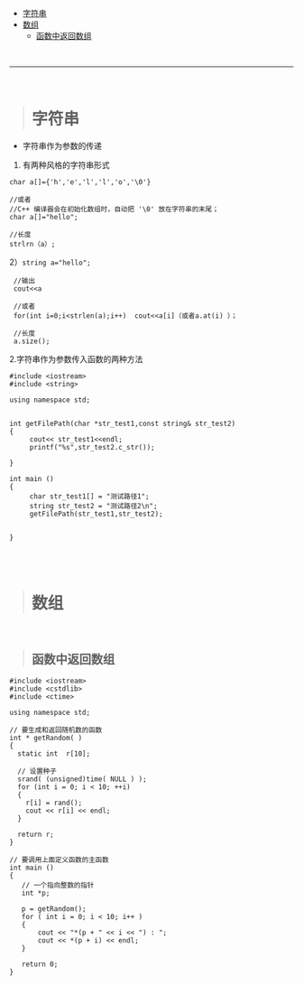 - [字符串](#字符串)
- [数组](#数组)
	- [函数中返回数组](#函数中返回数组)

<br/>

***
<br/>


> <h1 id="字符串">字符串</h1>

- 字符串作为参数的传递

1) 有两种风格的字符串形式

```
char a[]={'h','e','l','l','o','\0'}  

//或者  
//C++ 编译器会在初始化数组时，自动把 '\0' 放在字符串的末尾；
char a[]="hello";

//长度
strlrn（a）;
```

2）`string a="hello"; `
 
 ```
  //输出
  cout<<a 
  
  //或者
  for(int i=0;i<strlen(a);i++)  cout<<a[i]（或者a.at(i) ）；
  
  //长度
  a.size();
```


2.字符串作为参数传入函数的两种方法

```
#include <iostream>
#include <string> 

using namespace std;

 
int getFilePath(char *str_test1,const string& str_test2)
{  
     cout<< str_test1<<endl;
     printf("%s",str_test2.c_str());
     
}
 
int main ()
{
     char str_test1[] = "测试路径1";
     string str_test2 = "测试路径2\n";
     getFilePath(str_test1,str_test2);


}
```



<br/>
<br/>


> <h1 id="数组">数组</h1>

<br/>

> <h2 id="函数中返回数组">函数中返回数组</h2>

```
#include <iostream>
#include <cstdlib>
#include <ctime>
 
using namespace std;
 
// 要生成和返回随机数的函数
int * getRandom( )
{
  static int  r[10];
 
  // 设置种子
  srand( (unsigned)time( NULL ) );
  for (int i = 0; i < 10; ++i)
  {
    r[i] = rand();
    cout << r[i] << endl;
  }
 
  return r;
}
 
// 要调用上面定义函数的主函数
int main ()
{
   // 一个指向整数的指针
   int *p;
 
   p = getRandom();
   for ( int i = 0; i < 10; i++ )
   {
       cout << "*(p + " << i << ") : ";
       cout << *(p + i) << endl;
   }
 
   return 0;
}
```